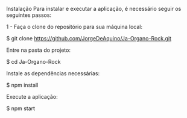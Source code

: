 Instalação
Para instalar e executar a aplicação, é necessário seguir os seguintes passos:

1 - Faça o clone do repositório para sua máquina local:

$ git clone https://github.com/JorgeDeAquino/Ja-Organo-Rock.git

Entre na pasta do projeto:

$ cd Ja-Organo-Rock

Instale as dependências necessárias:

$ npm install

Execute a aplicação:

$ npm start